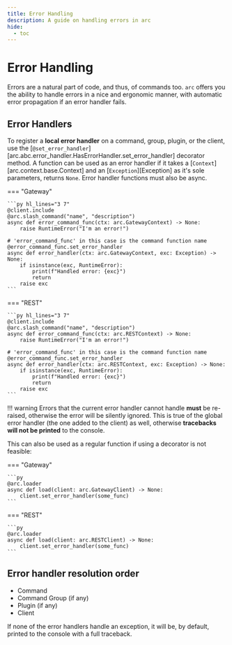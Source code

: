 ```yaml
---
title: Error Handling
description: A guide on handling errors in arc
hide:
  - toc
---
```


# Error Handling

Errors are a natural part of code, and thus, of commands too. `arc` offers you the ability to handle errors in a nice and ergonomic manner, with automatic error propagation if an error handler fails.

## Error Handlers

To register a **local error handler** on a command, group, plugin, or the client, use the [`@set_error_handler`][arc.abc.error_handler.HasErrorHandler.set_error_handler] decorator method. A function can be used as an error handler if it takes a [`Context`][arc.context.base.Context] and an [`Exception`][Exception] as it's sole parameters, returns `None`. Error handler functions must also be async.

=== "Gateway"

    ```py hl_lines="3 7"
    @client.include
    @arc.slash_command("name", "description")
    async def error_command_func(ctx: arc.GatewayContext) -> None:
        raise RuntimeError("I'm an error!")

    # 'error_command_func' in this case is the command function name
    @error_command_func.set_error_handler
    async def error_handler(ctx: arc.GatewayContext, exc: Exception) -> None:
        if isinstance(exc, RuntimeError):
            print(f"Handled error: {exc}")
            return
        raise exc
    ```

=== "REST"

    ```py hl_lines="3 7"
    @client.include
    @arc.slash_command("name", "description")
    async def error_command_func(ctx: arc.RESTContext) -> None:
        raise RuntimeError("I'm an error!")

    # 'error_command_func' in this case is the command function name
    @error_command_func.set_error_handler
    async def error_handler(ctx: arc.RESTContext, exc: Exception) -> None:
        if isinstance(exc, RuntimeError):
            print(f"Handled error: {exc}")
            return
        raise exc
    ```

!!! warning
    Errors that the current error handler cannot handle **must** be re-raised, otherwise the error will be silently ignored. This is true of the global error handler (the one added to the client) as well, otherwise **tracebacks will not be printed** to the console.

This can also be used as a regular function if using a decorator is not feasible:

=== "Gateway"

    ```py
    @arc.loader
    async def load(client: arc.GatewayClient) -> None:
        client.set_error_handler(some_func)
    ```

=== "REST"

    ```py
    @arc.loader
    async def load(client: arc.RESTClient) -> None:
        client.set_error_handler(some_func)
    ```

## Error handler resolution order

- Command
- Command Group (if any)
- Plugin (if any)
- Client

If none of the error handlers handle an exception, it will be, by default, printed to the console with a full traceback.
